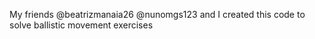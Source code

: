 My friends @beatrizmanaia26 @nunomgs123 and I created this code to solve ballistic movement exercises
